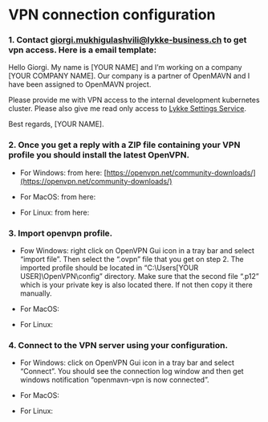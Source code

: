# VPN connection configuration

### 1. Contact <giorgi.mukhigulashvili@lykke-business.ch> to get vpn access. Here is a email template:

Hello Giorgi.
My name is [YOUR NAME] and I’m working on a company [YOUR COMPANY NAME].
Our company is a partner of OpenMAVN and I have been assigned to OpenMAVN project.   

Please provide me with VPN access to the internal development kubernetes cluster.
Please also give me read only access to [Lykke Settings Service](http://settingsv2.settings.svc.cluster.local/Home/Repository).    

Best regards,
[YOUR NAME].

### 2.  Once you get a reply with a ZIP file containing your VPN profile you should install the latest OpenVPN.
    

* For Windows: from here: [https://openvpn.net/community-downloads/](https://openvpn.net/community-downloads/)    

* For MacOS: from here:     

* For Linux: from here:
    

### 3.  Import openvpn profile.
* Fow Windows: right click on OpenVPN Gui icon in a tray bar and select “import file”. Then select the “.ovpn” file that you get on step 2. The imported profile should be located in “C:\Users\[YOUR USER]\OpenVPN\config” directory. Make sure that the second file “.p12” which is your private key is also located there. If not then copy it there manually.    

* For MacOS:    

* For Linux:
    

### 4.  Connect to the VPN server using your configuration.
    

* For Windows: click on OpenVPN Gui icon in a tray bar and select “Connect”. You should see the connection log window and then get windows notification “openmavn-vpn is now connected”.
    
* For MacOS:
    
* For Linux: